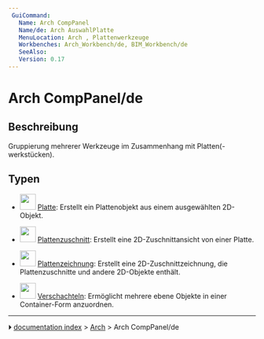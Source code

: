 ```yaml
---
 GuiCommand:
   Name: Arch CompPanel
   Name/de: Arch AuswahlPlatte
   MenuLocation: Arch , Plattenwerkzeuge
   Workbenches: Arch_Workbench/de, BIM_Workbench/de
   SeeAlso: 
   Version: 0.17
---
```


# Arch CompPanel/de



## Beschreibung

Gruppierung mehrerer Werkzeuge im Zusammenhang mit Platten(-werkstücken).



## Typen

-   <img alt="" src=images/Arch_Panel.svg  style="width:32px;"> [Platte](Arch_Panel/de.md): Erstellt ein Plattenobjekt aus einem ausgewählten 2D-Objekt.

-   <img alt="" src=images/Arch_Panel_Cut.svg  style="width:32px;"> [Plattenzuschnitt](Arch_Panel_Cut/de.md): Erstellt eine 2D-Zuschnittansicht von einer Platte.

-   <img alt="" src=images/Arch_Panel_Sheet.svg  style="width:32px;"> [Plattenzeichnung](Arch_Panel_Sheet/de.md): Erstellt eine 2D-Zuschnittzeichnung, die Plattenzuschnitte und andere 2D-Objekte enthält.

-   <img alt="" src=images/Arch_Nest.svg  style="width:32px;"> [Verschachteln](Arch_Nest/de.md): Ermöglicht mehrere ebene Objekte in einer Container-Form anzuordnen.



---
⏵ [documentation index](../README.md) > [Arch](Arch_Workbench.md) > Arch CompPanel/de

